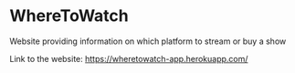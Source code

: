 # WhereToWatch
Website providing information on which platform to stream or buy a show

Link to the website: https://wheretowatch-app.herokuapp.com/
